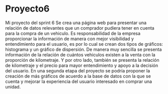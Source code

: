 # Proyecto6
Mi proyecto del sprint 6
Se crea una página web para presentar una relación de datos relevantes que un comprador pudiera tener en cuenta para la compra de un vehiculo. 
Es responsabilidad de la empresa proporcionar la información de manera con mejor visibilidad y entendimiento para el usuario, es por lo cual se crean dos tipos de gráficos: histograma y un gráfico de dispersión. 
De manera muy sencilla se presenta información de la relación de cuántos vehiculos existen a la venta con la proporción de kilometraje. Y por otro lado, también se presenta la relación de kilometraje y el precio para mayor entendimiento y apoyo a la decisión del usuario. 
En una segunda etapa del proyecto se podría proponer la creación de más gráficos de acuerdo a la base de datos con la que se cuenta y mejorar la experiencia del usuario interesado en comprar una unidad. 
